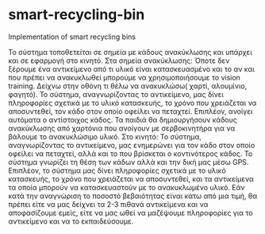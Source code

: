# smart-recycling-bin
Implementation of smart recycling bins

Το σύστημα τοποθετείται σε σημεία με κάδους ανακύκλωσης και υπάρχει και σε εφαρμογή στο κινητό.
Στα σημεία ανακύκλωσης:
Όποτε δεν ξέρουμε ένα αντικείμενο από τι υλικό είναι κατασκευασμένο και το αν και που πρέπει να ανακυκλωθεί μπορούμε να χρησιμοποιήσουμε το vision training. Δείχνω στην οθόνη τι θέλω να ανακυκλώσω( χαρτί, αλουμίνιο, φαγητό). Το σύστημα, αναγνωρίζοντας το αντικείμενο, μας δίνει πληροφορίες σχετικά με το υλικό κατασκευής, το χρόνο που χρειάζεται να αποσυντεθεί, τον κάδο στον οποίο οφείλει να πεταχτεί. Επιπλέον, ανοίγει αυτόματα ο αντίστοιχος κάδος. Τα παιδιά θα δημιουργήσουν κάδους ανακύκλωσης από χαρτόνια που ανοίγουν με σερβοκινητήρα για να βάλουμε το ανακυκλώσιμο υλικό.
Στο κινητό:
Το σύστημα, αναγνωρίζοντας το αντικείμενο, μας ενημερώνει για τον κάδο στον οποίο οφείλει να πεταχτεί, αλλά και το που βρίσκεται ο κοντινότερος κάδος. Το σύστημα γνωρίζει τη θέση των κάδων αλλά και την δική μας μέσω GPS.
Επιπλέον, το σύστημα μας δίνει πληροφορίες σχετικά με το υλικό κατασκευής, το χρόνο που χρειάζεται να αποσυντεθεί, και τα αντικείμενα τα οποία μπορούν να κατασκευαστούν με το ανακυκλωμένο υλικό.
Εάν κατά την αναγνώριση το ποσοστό βεβαιότητας είναι κάτω από μια τιμή, θα πρέπει είτε να μας δείχνει τα 2-3 πιθανά αντικείμενα και να αποφασίζουμε εμείς, είτε να μας ωθεί να μαζέψουμε πληροφορίες για το αντικείμενο και να το εκπαιδεύσουμε.

